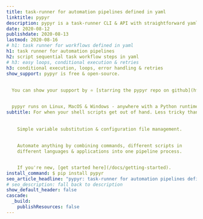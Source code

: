 ```yaml
---
title: task-runner for automation pipelines defined in yaml
linktitle: pypyr
description: pypyr is a task-runner CLI & API with straightforward yaml pipelines. Free & open-source. Agentless task automation.
date: 2020-08-12
publishdate: 2020-08-13
lastmod: 2020-08-16
# h1: task runner for workflows defined in yaml
h1: task runner for automation pipelines
h2: script sequential task workflow steps in yaml
# h3: easy loops, conditional execution & retries
h3: conditional execution, loops, error handling & retries
show_support: pypyr is free & open-source.
  
  
  You can show your support by ⭐ [starring the pypyr repo on github](https://github.com/pypyr/pypyr) ⭐!


  pypyr runs on Linux, MacOS & Windows - anywhere with a Python runtime.
subtitle: For when your shell scripts get out of hand. Less tricky than makefile.
    
    
    Simple variable substitution & configuration file management.
    
    
    Automate anything by combining commands, different scripts in 
    different languages & applications into one pipeline process.


    If you're new, [get started here](/docs/getting-started).
install_command: $ pip install pypyr
seo_article_headline: "pypyr: task-runner for automation pipelines defined in yaml"
# seo_description: fall back to description
show_default_header: false
cascade:
  _build:
    publishResources: false
---
```

